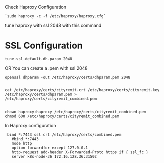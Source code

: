 
Check Haproxy Configuration 
```
`sudo haproxy -c -f /etc/haproxy/haproxy.cfg`
```

tune haproxy with ssl 2048  with this command 
# SSL Configuration 
```
tune.ssl.default-dh-param 2048
```

OR You can create a .pem with ssl 2048 
```
openssl dhparam -out /etc/haproxy/certs/dhparam.pem 2048


cat /etc/haproxy/certs/cityremit.crt /etc/haproxy/certs/cityremit.key /etc/haproxy/certs/dhparam.pem > /etc/haproxy/certs/cityremit_combined.pem


chown haproxy:haproxy /etc/haproxy/certs/cityremit_combined.pem
chmod 600 /etc/haproxy/certs/cityremit_combined.pem

```


In Haproxy configuration

```
 bind *:7443 ssl crt /etc/haproxy/certs/combined.pem
   #bind *:7443
   mode http
   option forwardfor except 127.0.0.1
   http-request add-header X-Forwarded-Proto https if { ssl_fc }
   server k8s-node-36 172.16.128.36:31502
```